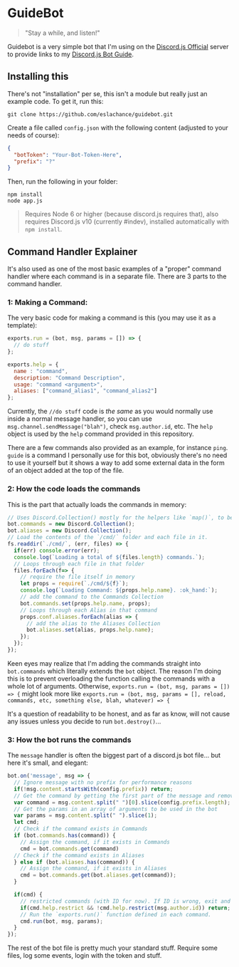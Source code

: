 # GuideBot

> "Stay a while, and listen!"

Guidebot is a very simple bot that I'm using on the
[Discord.js Official](https://discord.gg/bRCvFy9) server to provide links to my
[Discord.js Bot Guide](https://www.gitbook.com/book/eslachance/discord-js-bot-guide/details).

## Installing this

There's not "installation" per se, this isn't a module but really just an example code. To get it, run this:

```
git clone https://github.com/eslachance/guidebot.git
```

Create a file called `config.json` with the following content (adjusted to your needs of course):

```json
{
  "botToken": "Your-Bot-Token-Here",
  "prefix": "?"
}
```

Then, run the following in your folder:

```
npm install
node app.js
```

> Requires Node 6 or higher (because discord.js requires that), also requires Discord.js v10 (currently #indev), installed automatically with `npm install`.

## Command Handler Explainer

It's also used as one of the most basic examples of a "proper" command handler where each command is in a separate file.
There are 3 parts to the command handler.

### 1: Making a Command:
The very basic code for making a command is this (you may use it as a template):

```js
exports.run = (bot, msg, params = []) => {
  // do stuff
};

exports.help = {
  name : "command",
  description: "Command Description",
  usage: "command <argument>",
  aliases: ["command_alias1", "command_alias2"]
};
```

Currently, the `//do stuff` code is *the same* as you would normally use inside a normal message handler,
so you can use `msg.channel.sendMessage("blah")`, check `msg.author.id`, etc. The `help` object is used by
the `help` command provided in this repository.

There are a few commands also provided as an example, for instance `ping`. `guide` is a command I personally use for this
bot, obviously there's no need to use it yourself but it shows a way to add some external data in the form of an object added
at the top of the file.

### 2: How the code loads the commands

This is the part that actually loads the commands in memory:

```js
// Uses Discord.Collection() mostly for the helpers like `map()`, to be honest.
bot.commands = new Discord.Collection();
bot.aliases = new Discord.Collection();
// Load the contents of the `/cmd/` folder and each file in it.
fs.readdir(`./cmd/`, (err, files) => {
  if(err) console.error(err);
  console.log(`Loading a total of ${files.length} commands.`);
  // Loops through each file in that folder
  files.forEach(f=> {
    // require the file itself in memory
    let props = require(`./cmd/${f}`);
    console.log(`Loading Command: ${props.help.name}. :ok_hand:`);
    // add the command to the Commands Collection
    bot.commands.set(props.help.name, props);
    // Loops through each Alias in that command
    props.conf.aliases.forEach(alias => {
      // add the alias to the Aliases Collection
      bot.aliases.set(alias, props.help.name);
    });
  });
});
```

Keen eyes may realize that I'm adding the commands straight into `bot.commands` which literally extends the `bot` object.
The reason I'm doing this is to prevent overloading the function calling the commands with a whole lot of arguments.
Otherwise, `exports.run = (bot, msg, params = []) => {` might look more like `exports.run = (bot, msg, params = [], reload,
commands, etc, something else, blah, whatever) => {`

It's a question of readability to be honest, and as far as know, will not cause any issues unless you decide to run `bot.destroy()`...

### 3: How the bot runs the commands

The `message` handler is often the biggest part of a discord.js bot file... but here it's small, and elegant:

```js
bot.on('message', msg => {
  // Ignore message with no prefix for performance reasons
  if(!msg.content.startsWith(config.prefix)) return;
  // Get the command by getting the first part of the message and removing  the prefix.
  var command = msg.content.split(" ")[0].slice(config.prefix.length);
  // Get the params in an array of arguments to be used in the bot
  var params = msg.content.split(" ").slice(1);
  let cmd;
  // Check if the command exists in Commands
  if (bot.commands.has(command)) {
    // Assign the command, if it exists in Commands
    cmd = bot.commands.get(command)
  // Check if the command exists in Aliases
  } else if (bot.aliases.has(command)) {
    // Assign the command, if it exists in Aliases
    cmd = bot.commands.get(bot.aliases.get(command));
  }

  if(cmd) {
    // restricted commands (with ID for now). If ID is wrong, exit and return
    if(cmd.help.restrict && !cmd.help.restrict(msg.author.id)) return;
    // Run the `exports.run()` function defined in each command.
    cmd.run(bot, msg, params);
  }
});
```

The rest of the bot file is pretty much your standard stuff. Require some files, log some events, login with the token and stuff.
